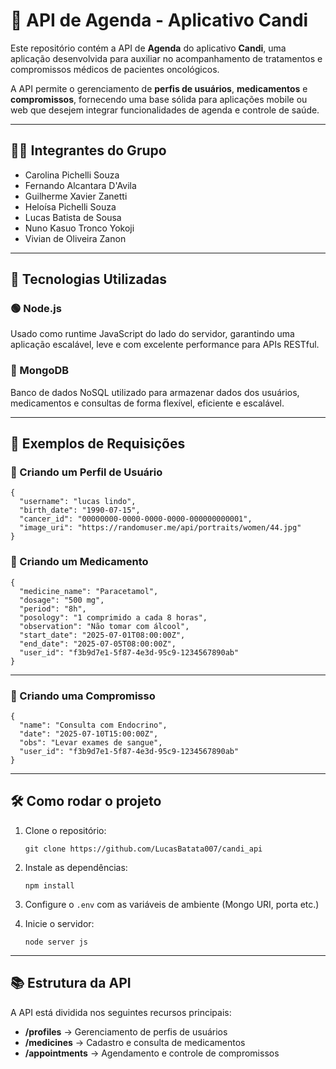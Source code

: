 # 📆 API de Agenda - Aplicativo Candi

Este repositório contém a API de **Agenda** do aplicativo **Candi**, uma aplicação desenvolvida para auxiliar no acompanhamento de tratamentos e compromissos médicos de pacientes oncológicos.

A API permite o gerenciamento de **perfis de usuários**, **medicamentos** e **compromissos**, fornecendo uma base sólida para aplicações mobile ou web que desejem integrar funcionalidades de agenda e controle de saúde.

---

## 👨‍💻 Integrantes do Grupo

- Carolina Pichelli Souza  
- Fernando Alcantara D'Avila  
- Guilherme Xavier Zanetti  
- Heloísa Pichelli Souza  
- Lucas Batista de Sousa  
- Nuno Kasuo Tronco Yokoji  
- Vivian de Oliveira Zanon  

---

## 🚀 Tecnologias Utilizadas

### 🟢 Node.js
Usado como runtime JavaScript do lado do servidor, garantindo uma aplicação escalável, leve e com excelente performance para APIs RESTful.

### 🍃 MongoDB
Banco de dados NoSQL utilizado para armazenar dados dos usuários, medicamentos e consultas de forma flexível, eficiente e escalável.

---

## 🧪 Exemplos de Requisições

### 🔹 Criando um **Perfil de Usuário**

<pre><code>{
  "username": "lucas lindo",
  "birth_date": "1990-07-15",
  "cancer_id": "00000000-0000-0000-0000-000000000001",
  "image_uri": "https://randomuser.me/api/portraits/women/44.jpg"
}
</code></pre>
### 🔹 Criando um **Medicamento**

<pre><code>{
  "medicine_name": "Paracetamol",
  "dosage": "500 mg",
  "period": "8h",
  "posology": "1 comprimido a cada 8 horas",
  "observation": "Não tomar com álcool",
  "start_date": "2025-07-01T08:00:00Z",
  "end_date": "2025-07-05T08:00:00Z",
  "user_id": "f3b9d7e1-5f87-4e3d-95c9-1234567890ab"
}
</code></pre>

---

### 🔹 Criando uma **Compromisso**

<pre><code>{
  "name": "Consulta com Endocrino",
  "date": "2025-07-10T15:00:00Z",
  "obs": "Levar exames de sangue",
  "user_id": "f3b9d7e1-5f87-4e3d-95c9-1234567890ab"
}
</code></pre>

---

## 🛠️ Como rodar o projeto

1. Clone o repositório:
   <pre><code>git clone https://github.com/LucasBatata007/candi_api</code></pre>

2. Instale as dependências:
   <pre><code>npm install</code></pre>

3. Configure o `.env` com as variáveis de ambiente (Mongo URI, porta etc.)

4. Inicie o servidor:
   <pre><code>node server js</code></pre>

---

## 📚 Estrutura da API

A API está dividida nos seguintes recursos principais:

- **/profiles** → Gerenciamento de perfis de usuários  
- **/medicines** → Cadastro e consulta de medicamentos  
- **/appointments** → Agendamento e controle de compromissos

